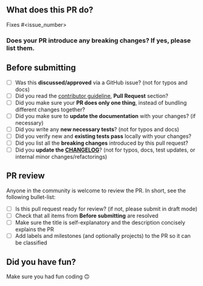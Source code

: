 ## What does this PR do?

<!--
Please include a summary of the change and which issue is fixed.
Please also include relevant motivation and context.
List any dependencies that are required for this change.

If we didn't discuss your PR in Github issues there's a high chance it will not be merged.

The following links the related issue to the PR (https://docs.github.com/en/free-pro-team@latest/github/managing-your-work-on-github/linking-a-pull-request-to-an-issue#linking-a-pull-request-to-an-issue-using-a-keyword)
-->

Fixes #\<issue_number>

### Does your PR introduce any breaking changes? If yes, please list them.

<!-- FILL IN or None -->

## Before submitting

- [ ] Was this **discussed/approved** via a GitHub issue? (not for typos and docs)
- [ ] Did you read the [contributor guideline](https://github.com/speediedan/finetuning-scheduler/blob/main/.github/CONTRIBUTING.md), **Pull Request** section?
- [ ] Did you make sure your **PR does only one thing**, instead of bundling different changes together?
- [ ] Did you make sure to **update the documentation** with your changes? (if necessary)
- [ ] Did you write any **new necessary tests**? (not for typos and docs)
- [ ] Did you verify new and **existing tests pass** locally with your changes?
- [ ] Did you list all the **breaking changes** introduced by this pull request?
- [ ] Did you **update the [CHANGELOG](https://github.com/speediedan/finetuning-scheduler/blob/main/CHANGELOG.md)**? (not for typos, docs, test updates, or internal minor changes/refactorings)

<!-- In the CHANGELOG, separate each item in the unreleased section by a blank line to reduce collisions -->

## PR review

Anyone in the community is welcome to review the PR.
In short, see the following bullet-list:

- [ ] Is this pull request ready for review? (if not, please submit in draft mode)
- [ ] Check that all items from **Before submitting** are resolved
- [ ] Make sure the title is self-explanatory and the description concisely explains the PR
- [ ] Add labels and milestones (and optionally projects) to the PR so it can be classified

## Did you have fun?

Make sure you had fun coding 🙃
